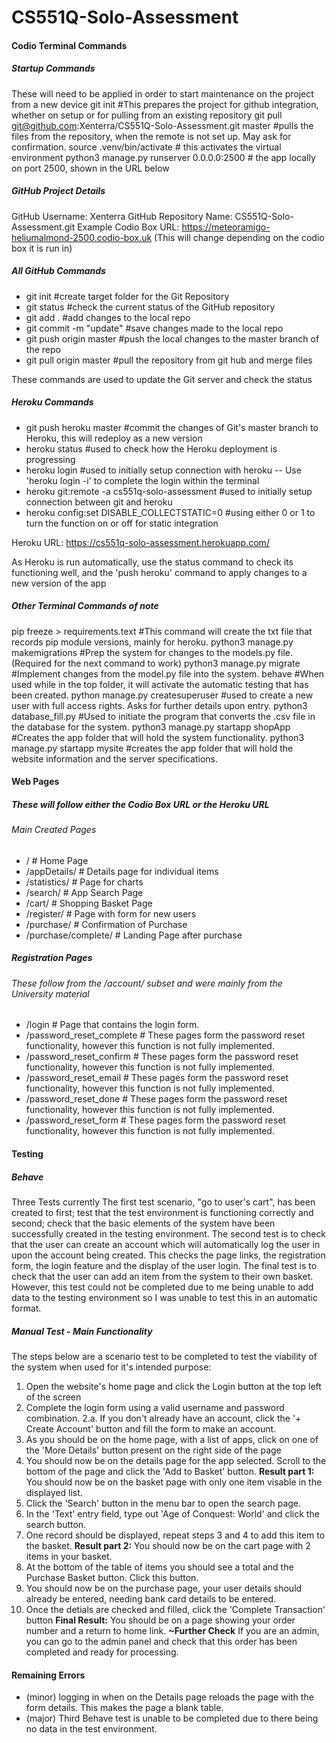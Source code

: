 # CS551Q-Solo-Assessment
#### Codio Terminal Commands
##### Startup Commands
These will need to be applied in order to start maintenance on the project from a new device
git init #This prepares the project for github integration, whether on setup or for pulling from an existing repository
git pull git@github.com:Xenterra/CS551Q-Solo-Assessment.git master #pulls the files from the repository, when the remote is not set up. May ask for confirmation.
source .venv/bin/activate 	# this activates the virtual environment
python3 manage.py runserver 0.0.0.0:2500 #  the app locally  on port 2500, shown in the URL below

##### GitHub Project Details
GitHub Username: Xenterra
GitHub Repository Name: CS551Q-Solo-Assessment.git
Example Codio Box URL: https://meteoramigo-heliumalmond-2500.codio-box.uk
(This will change depending on the codio box it is run in)

##### All GitHub  Commands
- git init 				  #create target folder for the Git Repository
- git status              #check the current status of the GitHub repository
- git add .               #add changes to the local repo
- git commit -m "update"  #save changes made to the local repo
- git push origin master  #push the local changes to the master branch of the repo
- git pull origin master  #pull the repository from git hub and merge files 

These commands are used to update the Git server and check the status 

##### Heroku Commands
- git push heroku master	#commit the changes of Git's master branch to Heroku, this will redeploy as a new version
- heroku status				#used to check how the Heroku deployment is progressing
- heroku login				#used to initially setup connection with heroku
-- Use 'heroku login -i' to complete the login within the terminal
- heroku git:remote -a cs551q-solo-assessment	#used to initially setup connection between git and heroku
- heroku config:set DISABLE_COLLECTSTATIC=0 #using either 0 or 1 to turn the function on or off for static integration

Heroku URL: https://cs551q-solo-assessment.herokuapp.com/

As Heroku is run automatically, use the status command to check its functioning well, and the 'push heroku' command to apply changes to a new version of the app

##### Other Terminal Commands of note
pip freeze > requirements.text #This command will create the txt file that records pip module versions, mainly for heroku.
python3 manage.py makemigrations #Prep the system for changes to the models.py file. (Required for the next command to work)
python3 manage.py migrate #Implement changes from the model.py file into the system.
behave #When used while in the top folder, it will activate the automatic testing that has been created.
python manage.py createsuperuser #used to create a new user with full access rights. Asks for further details upon entry.
python3 database_fill.py #Used to initiate the program that converts the .csv file in the database for the system.
python3 manage.py startapp shopApp #Creates the app folder that will hold the system functionality.
python3 manage.py startapp mysite #creates the app folder that will hold the website information and the server specifications.

#### Web Pages
##### These will follow either the Codio Box URL or the Heroku URL
###### Main Created Pages
- /						# Home Page
- /appDetails/			# Details page for individual items
- /statistics/			# Page for charts
- /search/				# App Search Page
- /cart/				# Shopping Basket Page
- /register/			# Page with form for new users
- /purchase/			# Confirmation of Purchase
- /purchase/complete/	# Landing Page after purchase

##### Registration Pages
###### These follow from the /account/ subset and were mainly from the University material
- /login					# Page that contains the login form.
- /password_reset_complete	# These pages form the password reset functionality, however this function is not fully implemented.
- /password_reset_confirm	# These pages form the password reset functionality, however this function is not fully implemented.
- /password_reset_email		# These pages form the password reset functionality, however this function is not fully implemented.
- /password_reset_done		# These pages form the password reset functionality, however this function is not fully implemented.
- /password_reset_form		# These pages form the password reset functionality, however this function is not fully implemented.

#### Testing
##### Behave
Three Tests currently 
The first test scenario, "go to user's cart", has been created to first; test that the test environment is functioning correctly and second; check that the basic elements of the system have been successfully created in the testing environment. 
The second test is to check that the user can create an account which will automatically log the user in upon the account being created. This checks the page links, the registration form, the login feature and the display of the user login.
The final test is to check that the user can add an item from the system to their own basket. However, this test could not be completed due to me being unable to add data to the testing environment so I was unable to test this in an automatic format.

##### Manual Test - Main Functionality
The steps below are a scenario test to be completed to test the viability of the system when used for it's intended purpose:
1. Open the website's home page and click the Login button at the top left of the screen
2. Complete the login form using a valid username and password combination.
2.a. If you don't already have an account, click the '+ Create Account' button and fill the form to make an account.
3. As you should be on the home page, with a list of apps, click on one of the 'More Details' button present on the right side of the page
4. You should now be on the details page for the app selected. Scroll to the bottom of the page and click the 'Add to Basket' button.
**Result part 1:** You should now be on the basket page with only one item visable in the displayed list.
5. Click the 'Search' button in the menu bar to open the search page.
6. In the 'Text' entry field, type out 'Age of Conquest: World' and click the search button.
7. One record should be displayed, repeat steps 3 and 4 to add this item to the basket.
**Result part 2:** You should now be on the cart page with 2 items in your basket. 
8. At the bottom of the table of items you should see a total and the Purchase Basket button. Click this button.
9. You should now be on the purchase page, your user details should already be entered, needing bank card details to be entered.
10. Once the detials are checked and filled, click the 'Complete Transaction' button
**Final Result:** You should be on a page showing your order number and a return to home link.
**~Further Check** If you are an admin, you can go to the admin panel and check that this order has been completed and ready for processing.

#### Remaining Errors
- (minor) logging in when on the Details page reloads the page with the form details. This makes the page a blank table.
- (major) Third Behave test is unable to be completed due to there being no data in the test environment.